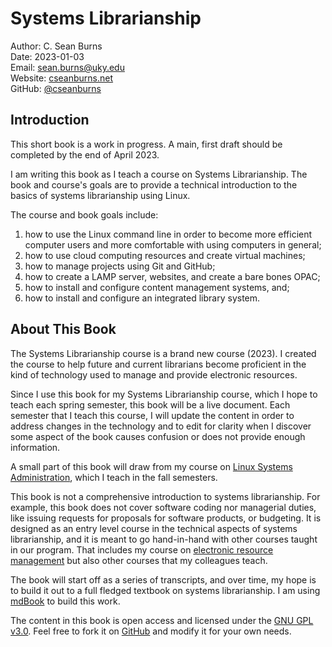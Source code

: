 # Systems Librarianship 

Author: C. Sean Burns  
Date: 2023-01-03  
Email: [sean.burns@uky.edu](sean.burns@uky.edu)  
Website: [cseanburns.net](https://cseanburns.net)  
GitHub: [@cseanburns](https://github.com/cseanburns)  

## Introduction

This short book is a work in progress.
A main, first draft should be completed by
the end of April 2023.

I am writing this book as I teach
a course on Systems Librarianship.
The book and course's goals are 
to provide a technical introduction to
the basics of systems librarianship
using Linux.

The course and book goals include:

1. how to use the Linux command line in order to become more
   efficient computer users and more comfortable with using
   computers in general;
2. how to use cloud computing resources and create virtual
   machines;
3. how to manage projects using Git and GitHub;
4. how to create a LAMP server, websites, and create a
   bare bones OPAC;
5. how to install and configure content management systems,
   and;
6. how to install and configure an integrated library
   system.

## About This Book

The Systems Librarianship course is
a brand new course (2023).
I created the course to help future
and current librarians become proficient
in the kind of technology used to manage
and provide electronic resources.

Since I use this book for my
Systems Librarianship course,
which I hope to teach each spring semester,
this book will be a live document.
Each semester that I teach this course,
I will update the content in order
to address changes in the technology and to
edit for clarity when I discover some aspect
of the book causes confusion or
does not provide enough information.

A small part of this book will draw from
my course on
[Linux Systems Administration][linuxsysadmin],
which I teach in the fall semesters.

This book is not a
comprehensive introduction to
systems librarianship.
For example,
this book does not cover software coding nor
managerial duties, like issuing
requests for proposals for software products,
or budgeting.
It is designed as an entry level course in
the technical aspects of systems librarianship,
and it is meant to go hand-in-hand with 
other courses taught in our program.
That includes my course on
[electronic resource management][ermbook]
but also other courses that my colleagues teach.

The book will start off as a series of transcripts, and
over time,
my hope is to build it out to a full fledged textbook
on systems librarianship.
I am using [mdBook][mdbook] to build this work.

The content in this book is open access and
licensed under the [GNU GPL v3.0][gplrepo].
Feel free to fork it on [GitHub][systemslib] and
modify it for your own needs.

[mdbook]:https://github.com/rust-lang/mdBook
[systemslib]:https://github.com/cseanburns/systems_librarianship
[gplrepo]:https://github.com/cseanburns/systems_librarianship/blob/master/LICENSE
[linuxsysadmin]:https://github.com/cseanburns/linux_sysadmin
[ermbook]:https://cseanburns.net/WWW/ERM-book/
